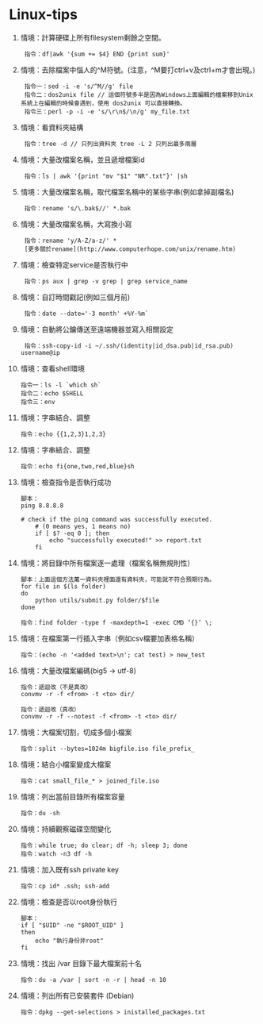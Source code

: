 Linux-tips
==========
1. 情境：計算硬碟上所有filesystem剩餘之空間。

        指令：df|awk '{sum += $4} END {print sum}'

2. 情境：去除檔案中惱人的^M符號。(注意，^M要打ctrl+v及ctrl+m才會出現。)

        指令一：sed -i -e 's/^M//g' file
        指令二：dos2unix file // 這個符號多半是因為Windows上面編輯的檔案移到Unix系統上在編輯的時候會遇到，使用 dos2unix 可以直接轉換。
        指令三：perl -p -i -e 's/\r\n$/\n/g' my_file.txt

3. 情境：看資料夾結構

        指令：tree -d // 只列出資料夾 tree -L 2 只列出最多兩層

4. 情境：大量改檔案名稱，並且遞增檔案id

        指令：ls | awk '{print "mv "$1" "NR".txt"}' |sh

5. 情境：大量改檔案名稱，取代檔案名稱中的某些字串(例如拿掉副檔名)

        指令：rename 's/\.bak$//' *.bak

6. 情境：大量改檔案名稱，大寫換小寫

        指令：rename 'y/A-Z/a-z/' *
        [更多關於rename](http://www.computerhope.com/unix/rename.htm)


7. 情境：檢查特定service是否執行中

        指令：ps aux | grep -v grep | grep service_name

8. 情境：自訂時間戳記(例如三個月前)

        指令：date --date='-3 month' +%Y-%m`

9. 情境：自動將公鑰傳送至遠端機器並寫入相關設定

        指令：ssh-copy-id -i ~/.ssh/(identity|id_dsa.pub|id_rsa.pub) username@ip

10. 情境：查看shell環境

        指令一：ls -l `which sh`
        指令二：echo $SHELL
        指令三：env

11. 情境：字串結合、調整

        指令：echo {{1,2,3}1,2,3}

12. 情境：字串結合、調整

        指令：echo fi{one,two,red,blue}sh

13. 情境：檢查指令是否執行成功

        腳本：
        ping 8.8.8.8

        # check if the ping command was successfully executed. 
            # (0 means yes, 1 means no)
            if [ $? -eq 0 ]; then
                echo "successfully executed!" >> report.txt
            fi

14. 情境：將目錄中所有檔案逐一處理（檔案名稱無規則性）

        腳本：上面這個方法萬一資料夾裡面還有資料夾，可能就不符合預期行為。
        for file in $(ls folder)
        do 
            python utils/submit.py folder/$file 
        done

        指令：find folder -type f -maxdepth=1 -exec CMD ‘{}’ \;

15. 情境：在檔案第一行插入字串（例如csv檔要加表格名稱）

        指令：(echo -n '<added text>\n'; cat test) > new_test

16. 情境：大量改檔案編碼(big5 -> utf-8)

        指令：遞迴改（不是真改）
        convmv -r -f <from> -t <to> dir/

        指令：遞迴改（真改）
        convmv -r -f --notest -f <from> -t <to> dir/

17. 情境：大檔案切割，切成多個小檔案

        指令：split --bytes=1024m bigfile.iso file_prefix_

18. 情境：結合小檔案變成大檔案

        指令：cat small_file_* > joined_file.iso

19. 情境：列出當前目錄所有檔案容量

        指令：du -sh

20. 情境：持續觀察磁碟空間變化

        指令：while true; do clear; df -h; sleep 3; done
        指令：watch -n3 df -h

21. 情境：加入既有ssh private key

        指令：cp id* .ssh; ssh-add

22. 情境：檢查是否以root身份執行


        腳本：
        if [ "$UID" -ne "$ROOT_UID" ]
        then
            echo "執行身份非root"
        fi  
        
23. 情境：找出 /var 目錄下最大檔案前十名

        指令：du -a /var | sort -n -r | head -n 10
        
24. 情境：列出所有已安裝套件 (Debian)

        指令：dpkg --get-selections > inistalled_packages.txt
        


